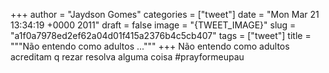 
+++
author = "Jaydson Gomes"
categories = ["tweet"]
date = "Mon Mar 21 13:34:19 +0000 2011"
draft = false
image = "{TWEET_IMAGE}"
slug = "a1f0a7978ed2ef62a04d01f415a2376b4c5cb407"
tags = ["tweet"]
title = """Não entendo como adultos ..."""
+++
Não entendo como adultos acreditam q rezar resolva alguma coisa  #prayformeupau

